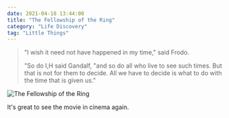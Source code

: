```yaml
---
date: 2021-04-18 13:44:00
title: "The Fellowship of the Ring"
category: "Life Discovery"
tag: "Little Things"
---
```


> "I wish it need not have happened in my time," said Frodo.
>
> "So do I,H said Gandalf, "and so do all who live to see such times. But that is not for them to decide. All we have to decide is what to do with the time that is given us."

![The Fellowship of the Ring](/img/LifeDiscovery/20210418.jpg "The Fellowship of the Ring")

It's great to see the movie in cinema again.